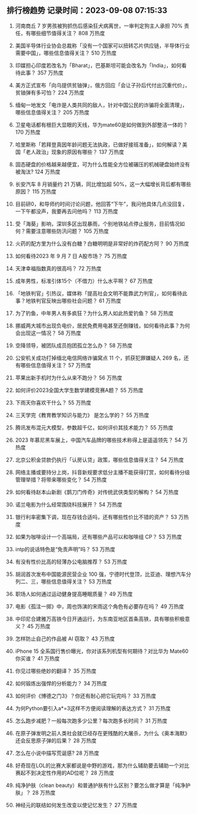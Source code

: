 
## 排行榜趋势 记录时间：2023-09-08 07:15:33
  
  1. 河南商丘 7 岁男孩被狗抓伤后感染狂犬病离世，一审判定狗主人承担 70% 责任，有哪些细节值得关注？ 808 万热度
    
  2. 美国半导体行业协会总裁称「没有一个国家可以扭转芯片供应链，半导体行业需要中国」，哪些信息值得关注？ 510 万热度
    
  3. 印媒担心印度若改名为「Bharat」，巴基斯坦可能会改名为「India」，如何看待此事？ 357 万热度
    
  4. 美方正式宣布「向乌提供贫铀弹」，俄方回应「会让子孙后代付出沉重代价」，贫铀弹有多可怕？ 224 万热度
    
  5. 缅甸一地发文「电诈是人类共同的敌人，针对中国公民的诈骗将全面清理」，哪些信息值得关注？ 205 万热度
    
  6. 卫星电话都有根巨大显眼的天线，华为mate60是如何做到外部整洁一体的？ 170 万热度
    
  7. 哈里斯称「若拜登真因年龄问题无法执政，已做好接班准备」，如何解读？美国「老人政治」现象的原因有哪些？ 137 万热度
    
  8. 固态硬盘的价格越来越便宜，可为什么性能全方位被碾压的机械硬盘始终没有被淘汰? 124 万热度
    
  9. 长安汽车 8 月销量约 21 万辆，同比增加超 50%，这一大幅增长背后都有哪些原因？ 115 万热度
    
  10. 目前研0，和导师约时间讨论问题，他回答“下午”，我问他具体几点没回复，一下午都没声，我要再去问他吗？ 113 万热度
    
  11. 受「海葵」影响，深圳多区出现暴雨，个别地铁站点停止服务，目前情况如何？需要注意哪些防汛问题？ 105 万热度
    
  12. 火药的配方里为什么没有白糖？白糖明明是非常好的炸药配方阿？ 90 万热度
    
  13. 如何看待2023 年 9 月 7 日 A股市场？ 75 万热度
    
  14. 天津幸福指数真的很高吗？ 72 万热度
    
  15. 成年男性，标准引体15个（不借力）什么水平啊？ 67 万热度
    
  16. 「地铁判官」引热议，媒体称「提高社会文明不能靠武力判官」，如何看待此事？地铁判官反映出哪些社会问题？ 61 万热度
    
  17. 为了钓鱼，中年男人有多疯狂？为什么男人如此热爱钓鱼？ 58 万热度
    
  18. 挪威两大城市出现负电价，居民免费用电甚至还倒赚钱，如何看待此事？为何会出现这一情况？ 58 万热度
    
  19. 空降领导，被团队成员抱团孤立怎么办？ 58 万热度
    
  20. 公安机关成功打掉缅北电信网络诈骗窝点 11 个，抓获犯罪嫌疑人 269 名，还有哪些信息值得关注？ 57 万热度
    
  21. 苹果出新手机时为什么从来不跑分？ 56 万热度
    
  22. 如何评价2023全国大学生数学建模竞赛A题？ 55 万热度
    
  23. 下雨天你喜欢干什么？ 55 万热度
    
  24. 三天学完《教育教学知识与能力》 是怎么学的？ 55 万热度
    
  25. 腾讯发布混元大模型，参数超千亿，如何评价其技术能力？ 55 万热度
    
  26. 2023 年慕尼黑车展上，中国汽车品牌的哪些技术称得上是遥遥领先？ 54 万热度
    
  27. 北京公积金贷款仍执行「认房认贷」政策，哪些信息值得关注？ 54 万热度
    
  28. 网络主播或要持分上岗，抖音新规要求低分主播不能获得打赏，如何看待分级管理举措？将带来哪些变化？ 54 万热度
    
  29. 如何看待赵本山新剧《鹊刀门传奇》对传统武侠类型的解构？ 54 万热度
    
  30. 诺兰电影为什么经常围绕科技展开？ 54 万热度
    
  31. 银行利率密集下调，现在存钱合适吗，还有哪些性价比不错的资产？ 53 万热度
    
  32. 如果为咖啡设计一个高端局，还有哪些产品可以和咖啡组 CP？ 53 万热度
    
  33. intp的说话特色是“免责声明”吗？ 53 万热度
    
  34. 有没有性价比高的轻薄办公电脑推荐？ 53 万热度
    
  35. 胡润首次发布中国能源民营企业 100 强，宁德时代登顶，比亚迪、理想汽车分列二、三，哪些信息值得关注？ 53 万热度
    
  36. 职场人如何通过运动健身提高睡眠质量？ 49 万热度
    
  37. 电影《孤注一掷》中，周也饰演的宋雨这个角色有必要存在吗？ 49 万热度
    
  38. 中印尼合建雅万高铁今日开通运行，为东南亚地区首条高铁，具有哪些积极意义？ 45 万热度
    
  39. 怎样防止自己的作品被 AI 窃取？ 43 万热度
    
  40. iPhone 15 全系国行售价曝光，你对该系列机型有何期待？对比华为 Mate60 你买谁？ 41 万热度
    
  41. 你见过哪些绝妙的翻译？ 35 万热度
    
  42. 如何锻炼出强悍的分析能力？ 34 万热度
    
  43. 如何评价《博德之门3》？你还有耐心把它玩完吗？ 33 万热度
    
  44. 为何Python要引入a*=3这样不方便阅读理解的表达方式？ 31 万热度
    
  45. 怎么跑步减肥？一般每次跑多少公里？每次跑多长时间？ 31 万热度
    
  46. 在原子弹发明之前人类社会就已经存在更残酷的大屠杀，为什么《奥本海默》还会反思原子弹的后果？ 28 万热度
    
  47. 怎么在小说中描写荒诞感? 28 万热度
    
  48. 好奇现在LOL的比赛大家都说是中野的游戏，那为什么辅助要去辅助一个对比赛起不到决定性作用的AD位呢？ 28 万热度
    
  49. 纯净护肤（clean beauty）和普通护肤有什么区别？要怎么做才算是「纯净护肤」？ 28 万热度
    
  50. 神经元的联结如何发生改变以使记忆发生？ 27 万热度
    